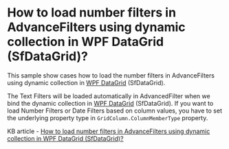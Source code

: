 # How to load number filters in AdvanceFilters using dynamic collection in WPF DataGrid (SfDataGrid)?

This sample show cases how to load the number filters in AdvanceFilters using dynamic collection in [WPF DataGrid](https://www.syncfusion.com/wpf-controls/datagrid) (SfDataGrid).

The Text Filters will be loaded automatically in AdvancedFilter when we bind the dynamic collection in [WPF DataGrid](https://www.syncfusion.com/wpf-controls/datagrid) (SfDataGrid). If you want to load Number Filters or Date Filters based on column values, you have to set the underlying property type in `GridColumn.ColumnMemberType` property.

KB article - [How to load number filters in AdvanceFilters using dynamic collection in WPF DataGrid (SfDataGrid)?](https://www.syncfusion.com/kb/6766/how-to-load-numberfilters-in-advancefilters-using-dynamic-collection-in-wpf-datagrid)

